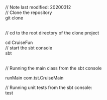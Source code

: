 // Note last modified: 20200312
<br>
// Clone the repository
<br>
git clone

<br>
// cd to the root directory of the clone project
<br>

cd CruiseFun
<br>
// start the sbt console
<br>
sbt

<br>
// Running the main class from the sbt console
<br>

runMain com.tst.CruiseMain
<br>

// Running unit tests from the sbt console:
<br>
test
